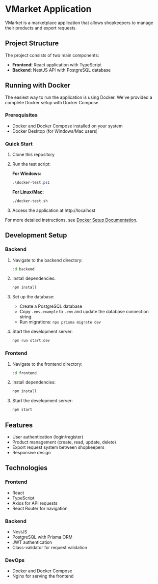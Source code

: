# VMarket Application

VMarket is a marketplace application that allows shopkeepers to manage their products and export requests.

## Project Structure

The project consists of two main components:

- **Frontend**: React application with TypeScript
- **Backend**: NestJS API with PostgreSQL database

## Running with Docker

The easiest way to run the application is using Docker. We've provided a complete Docker setup with Docker Compose.

### Prerequisites

- Docker and Docker Compose installed on your system
- Docker Desktop (for Windows/Mac users)

### Quick Start

1. Clone this repository
2. Run the test script:

   **For Windows:**

   ```powershell
   .\docker-test.ps1
   ```

   **For Linux/Mac:**

   ```bash
   ./docker-test.sh
   ```

3. Access the application at http://localhost

For more detailed instructions, see [Docker Setup Documentation](./README.docker.md).

## Development Setup

### Backend

1. Navigate to the backend directory:

   ```bash
   cd backend
   ```

2. Install dependencies:

   ```bash
   npm install
   ```

3. Set up the database:
   - Create a PostgreSQL database
   - Copy `.env.example` to `.env` and update the database connection string
   - Run migrations: `npx prisma migrate dev`

4. Start the development server:
   ```bash
   npm run start:dev
   ```

### Frontend

1. Navigate to the frontend directory:

   ```bash
   cd frontend
   ```

2. Install dependencies:

   ```bash
   npm install
   ```

3. Start the development server:
   ```bash
   npm start
   ```

## Features

- User authentication (login/register)
- Product management (create, read, update, delete)
- Export request system between shopkeepers
- Responsive design

## Technologies

### Frontend

- React
- TypeScript
- Axios for API requests
- React Router for navigation

### Backend

- NestJS
- PostgreSQL with Prisma ORM
- JWT authentication
- Class-validator for request validation

### DevOps

- Docker and Docker Compose
- Nginx for serving the frontend
